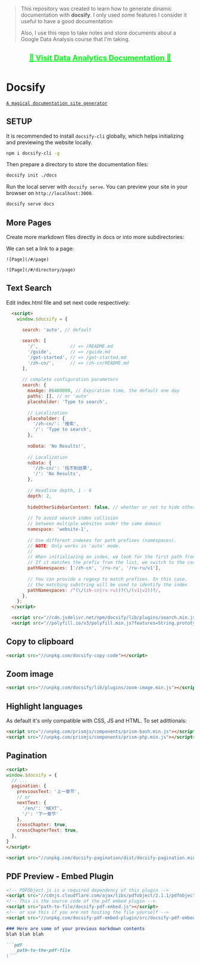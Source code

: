 
> This repository was created to learn how to generate dinamic documentation with **docsify**. I only used some features I consider it useful to have a good documentation
>
> Also, I use this repo to take notes and store documents about a Google Data Analysis course that I'm taking.


<style> 
    #p-link{
        text-align: center;
        font-size: 20px;
        font-weight: bold; 
        margin-top: 30px;
        margin-bottom: 50px;
    }

    #link{
        color: #00FF17;
    }
</style> 


<p id="p-link" width="100%" > 
    <a 
        id="link"
        href="https://leo-zubiri.github.io/Data-Analytics-Google/"
    > 
    🚀 Visit Data Analytics Documentation 🚀
    </a>
</p>

# Docsify

[`A magical documentation site generator`](https://docsify.js.org/#/quickstart)

## SETUP

It is recommended to install `docsify-cli` globally, which helps initializing and previewing the website locally.

```bash
npm i docsify-cli -g
```

Then prepare a directory to store the documentation files:

```bash
docsify init ./docs
```

Run the local server with `docsify serve`. You can preview your site in your browser on `http://localhost:3000`.

```bash
docsify serve docs
```

## More Pages

Create more markdown files directly in docs or into more subdirectories:

We can set a link to a page:

```
![Page](/#/page)

![Page](/#/directory/page)
```

## Text Search

Edit index.html file and set next code respectively:

```html
  <script>
    window.$docsify = {

      search: 'auto', // default
  
      search: [
        '/',            // => /README.md
        '/guide',       // => /guide.md
        '/get-started', // => /get-started.md
        '/zh-cn/',      // => /zh-cn/README.md
      ],
  
      // complete configuration parameters
      search: {
        maxAge: 86400000, // Expiration time, the default one day
        paths: [], // or 'auto'
        placeholder: 'Type to search',
  
        // Localization
        placeholder: {
          '/zh-cn/': '搜索',
          '/': 'Type to search',
        },
  
        noData: 'No Results!',
  
        // Localization
        noData: {
          '/zh-cn/': '找不到结果',
          '/': 'No Results',
        },
  
        // Headline depth, 1 - 6
        depth: 2,
  
        hideOtherSidebarContent: false, // whether or not to hide other sidebar content
  
        // To avoid search index collision
        // between multiple websites under the same domain
        namespace: 'website-1',
  
        // Use different indexes for path prefixes (namespaces).
        // NOTE: Only works in 'auto' mode.
        //
        // When initialiazing an index, we look for the first path from the sidebar.
        // If it matches the prefix from the list, we switch to the corresponding index.
        pathNamespaces: ['/zh-cn', '/ru-ru', '/ru-ru/v1'],
  
        // You can provide a regexp to match prefixes. In this case,
        // the matching substring will be used to identify the index
        pathNamespaces: /^(\/(zh-cn|ru-ru))?(\/(v1|v2))?/,
      },
    };
  </script>

  <script src="//cdn.jsdelivr.net/npm/docsify/lib/plugins/search.min.js"></script>
  <script src="//polyfill.io/v3/polyfill.min.js?features=String.prototype.normalize"></script>
```

## Copy to clipboard

```html
<script src="//unpkg.com/docsify-copy-code"></script>
```

## Zoom image

```html
<script src="//unpkg.com/docsify/lib/plugins/zoom-image.min.js"></script>
```

## Highlight languages 

As default it's only compatible with CSS, JS and HTML. To set adittionals:

```html
<script src="//unpkg.com/prismjs/components/prism-bash.min.js"></script>
<script src="//unpkg.com/prismjs/components/prism-php.min.js"></script>
```

## Pagination

```html
<script>
window.$docsify = {
  // ...
  pagination: {
    previousText: '上一章节',
    // or
    nextText: {
      '/en/': 'NEXT',
      '/': '下一章节'
    },
    crossChapter: true,
    crossChapterText: true,
  },
}
</script>

<script src="//unpkg.com/docsify-pagination/dist/docsify-pagination.min.js"></script>
```

## PDF Preview - Embed Plugin

```html
<!-- PDFObject.js is a required dependency of this plugin -->
<script src="//cdnjs.cloudflare.com/ajax/libs/pdfobject/2.1.1/pdfobject.min.js"></script> 
<!-- This is the source code of the pdf embed plugin -->
<script src="path-to-file/docsify-pdf-embed.js"></script>
<!-- or use this if you are not hosting the file yourself -->
<script src="//unpkg.com/docsify-pdf-embed-plugin/src/docsify-pdf-embed.js"></script>
```

```md
### Here are some of your previous markdown contents
blah blah blah

```pdf
	path-to-the-pdf-file
\```
```